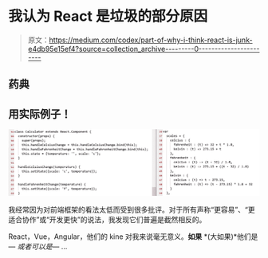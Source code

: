 # 我认为 React 是垃圾的部分原因

> 原文：<https://medium.com/codex/part-of-why-i-think-react-is-junk-e4db95e15ef4?source=collection_archive---------0----------------------->

## 药典

## **用实际例子！**

![](img/83156068a7e08c4d51ee8e495204b84e.png)

我经常因为对前端框架的看法太低而受到很多批评。对于所有声称“更容易”、“更适合协作”或“开发更快”的说法，我发现它们普遍是截然相反的。

React，Vue，Angular，他们的 kine 对我来说毫无意义。**如果** *(大如果)*他们是— *或者可以是—* …